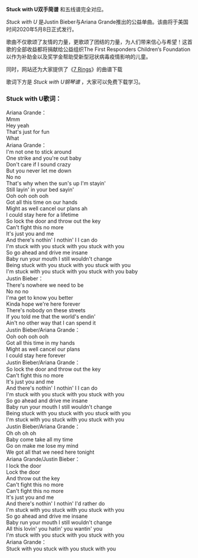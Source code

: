 

**Stuck with U双手简谱** 和五线谱完全对应。

_Stuck with U_ 是Justin Bieber与Ariana Grande推出的公益单曲。该曲将于美国时间2020年5月8日正式发行。

歌曲不仅歌颂了友情的力量，更歌颂了团结的力量，为人们带来信心与希望！这首歌的全部收益都将捐献给公益组织The First Responders
Children‘s Foundation以作为补助金以及奖学金帮助受新型冠状病毒疫情影响的儿童。

同时，网站还为大家提供了《[7 Rings](Music-10124-7-Rings-Ariana-Grande.html "7 Rings")》的曲谱下载

歌词下方是 _Stuck with U钢琴谱_ ，大家可以免费下载学习。

### Stuck with U歌词：

Ariana Grande：  
Mmm  
Hey yeah  
That's just for fun  
What  
Ariana Grande：  
I'm not one to stick around  
One strike and you're out baby  
Don't care if I sound crazy  
But you never let me down  
No no  
That's why when the sun's up I'm stayin'  
Still layin' in your bed sayin'  
Ooh ooh ooh ooh  
Got all this time on our hands  
Might as well cancel our plans ah  
I could stay here for a lifetime  
So lock the door and throw out the key  
Can't fight this no more  
It's just you and me  
And there's nothin' I nothin' I I can do  
I'm stuck with you stuck with you stuck with you  
So go ahead and drive me insane  
Baby run your mouth I still wouldn't change  
Being stuck with you stuck with you stuck with you  
I'm stuck with you stuck with you stuck with you baby  
Justin Bieber：  
There's nowhere we need to be  
No no no  
I'ma get to know you better  
Kinda hope we're here forever  
There's nobody on these streets  
If you told me that the world's endin'  
Ain't no other way that I can spend it  
Justin Bieber/Ariana Grande：  
Ooh ooh ooh ooh  
Got all this time in my hands  
Might as well cancel our plans  
I could stay here forever  
Justin Bieber/Ariana Grande：  
So lock the door and throw out the key  
Can't fight this no more  
It's just you and me  
And there's nothin' I nothin' I I can do  
I'm stuck with you stuck with you stuck with you  
So go ahead and drive me insane  
Baby run your mouth I still wouldn't change  
Being stuck with you stuck with you stuck with you  
I'm stuck with you stuck with you stuck with you  
Justin Bieber/Ariana Grande：  
Oh oh oh oh  
Baby come take all my time  
Go on make me lose my mind  
We got all that we need here tonight  
Ariana Grande/Justin Bieber：  
I lock the door  
Lock the door  
And throw out the key  
Can't fight this no more  
Can't fight this no more  
It's just you and me  
And there's nothin' I nothin' I'd rather do  
I'm stuck with you stuck with you stuck with you  
So go ahead and drive me insane  
Baby run your mouth I still wouldn't change  
All this lovin' you hatin' you wantin' you  
I'm stuck with you stuck with you stuck with you  
Ariana Grande：  
Stuck with you stuck with you stuck with you


